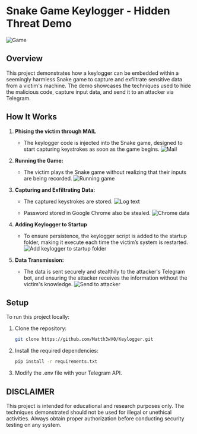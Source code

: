 # Snake Game Keylogger - Hidden Threat Demo
![Game](https://github.com/user-attachments/assets/642b780e-9e48-4770-b725-638c23f6db8a)

## Overview

This project demonstrates how a keylogger can be embedded within a seemingly harmless Snake game to capture and exfiltrate sensitive data from a victim's machine. The demo showcases the techniques used to hide the malicious code, capture input data, and send it to an attacker via Telegram.

## How It Works

1. **Phising the victim through MAIL**
   - The keylogger code is injected into the Snake game, designed to start capturing keystrokes as soon as the game begins.
   ![Mail](https://github.com/user-attachments/assets/d5a133d7-0f86-4d15-9e09-a6dc05ae1965)

2. **Running the Game:**
   - The victim plays the Snake game without realizing that their inputs are being recorded.
   ![Running game](https://github.com/user-attachments/assets/96e8d664-900e-415a-b737-3c175618a407)

3. **Capturing and Exfiltrating Data:**
   - The captured keystrokes are stored.
   ![Log text](https://github.com/user-attachments/assets/1a6310fd-b6ca-4ce3-b672-f8a262e38e54)

   - Password stored in Google Chrome also be stealed.
   ![Chrome data](https://github.com/user-attachments/assets/e1a4987b-d4f3-41e8-adc1-6c3cedd393b8)

3. **Adding Keylogger to Startup**
   - To ensure persistence, the keylogger script is added to the startup folder, making it execute each time the victim’s system is restarted.
   ![Add keylogger to startup folder](https://github.com/user-attachments/assets/0db6fb7b-6aa9-4c57-824b-ca3527a5ff51)

5. **Data Transmission:**
   - The data is sent securely and stealthily to the attacker's Telegram bot, and ensuring the attacker receives the information without the victim's knowledge.
   ![Send to attacker](https://github.com/user-attachments/assets/964bb31f-18ee-4bff-b0a1-858d33f75aca)

## Setup

To run this project locally:

1. Clone the repository:
   ```bash
   git clone https://github.com/Matth3wV0/Keylogger.git
   ```
2. Install the required dependencies:
   ```bash
   pip install -r requirements.txt
   ```
3. Modify the .env file with your Telegram API.

## DISCLAIMER

This project is intended for educational and research purposes only. The techniques demonstrated should not be used for illegal or unethical activities. Always obtain proper authorization before conducting security testing on any system.

